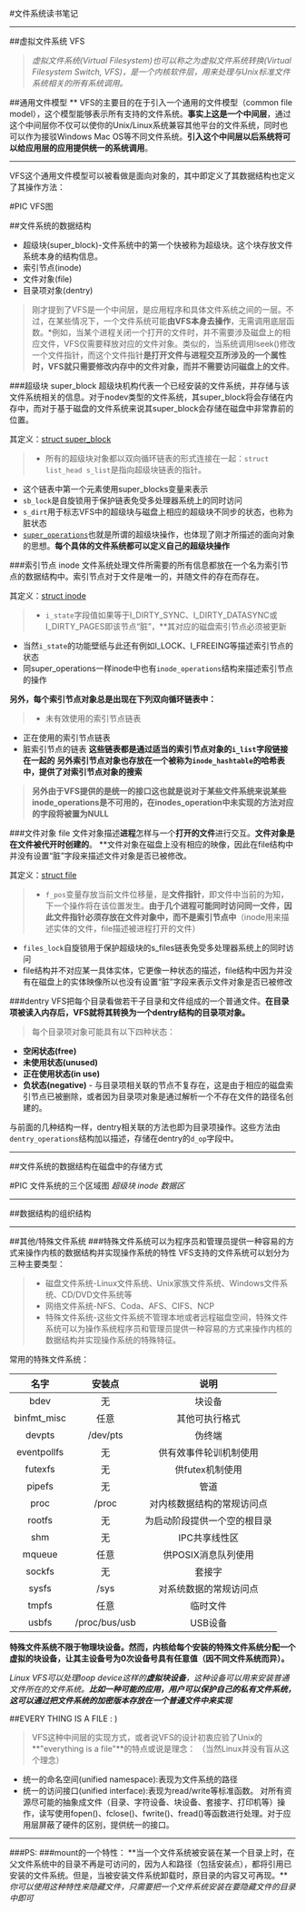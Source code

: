 #文件系统读书笔记


----------

##虚拟文件系统 VFS

>*虚拟文件系统(Virtual Filesystem)也可以称之为虚拟文件系统转换(Virtual Filesystem Switch, VFS)，是一个内核软件层，用来处理与Unix标准文件系统相关的所有系统调用。*

##通用文件模型 **
VFS的主要目的在于引入一个通用的文件模型（common file model），这个模型能够表示所有支持的文件系统。**事实上这是一个中间层**，通过这个中间层你不仅可以使你的Unix/Linux系统兼容其他平台的文件系统，同时也可以作为接驳Windows Mac OS等不同文件系统。**引入这个中间层以后系统将可以给应用层的应用提供统一的系统调用**。


----------


VFS这个通用文件模型可以被看做是面向对象的，其中即定义了其数据结构也定义了其操作方法：

#PIC VFS图



##文件系统的数据结构

* 超级块(super_block)-文件系统中的第一个快被称为超级块。这个块存放文件系统本身的结构信息。
* 索引节点(inode)
* 文件对象(file)
* 目录项对象(dentry)

>刚才提到了VFS是一个中间层，是应用程序和具体文件系统之间的一层。不过，在某些情况下，一个文件系统可能**由VFS本身去操作**，无需调用底层函数。*例如，当某个进程关闭一个打开的文件时，并不需要涉及磁盘上的相应文件，VFS仅需要释放对应的文件对象。类似的，当系统调用lseek()修改一个文件指针，而这个文件指针**是打开文件与进程交互所涉及的一个属性时，VFS就只需要修改内存中的文件对象，而并不需要访问磁盘上的文件**。

###超级块 super_block
超级块机构代表一个已经安装的文件系统，并存储与该文件系统相关的信息。对于nodev类型的文件系统，其super_block将会存储在内存中，而对于基于磁盘的文件系统来说其super_block会存储在磁盘中非常靠前的位置。

其定义：[struct super_block](http://lxr.free-electrons.com/source/include/linux/fs.h#L1200)


>* 所有的超级块对象都以双向循环链表的形式连接在一起：`struct list_head s_list`是指向超级块链表的指针。
* 这个链表中第一个元素使用super_blocks变量来表示
* `sb_lock`是自旋锁用于保护链表免受多处理器系统上的同时访问
* `s_dirt`用于标志VFS中的超级块与磁盘上相应的超级块不同步的状态，也称为脏状态
* [`super_operations`](http://lxr.free-electrons.com/source/include/linux/fs.h#L1563)也就是所谓的超级块操作，也体现了刚才所描述的面向对象的思想。**每个具体的文件系统都可以定义自己的超级块操作**

###索引节点 inode
文件系统处理文件所需要的所有信息都放在一个名为索引节点的数据结构中。索引节点对于文件是唯一的，并随文件的存在而存在。

其定义：[struct inode](http://lxr.free-electrons.com/source/include/linux/fs.h#L527)

>* `i_state`字段值如果等于I_DIRTY_SYNC、I_DIRTY_DATASYNC或I_DIRTY_PAGES即该节点“脏”，**其对应的磁盘索引节点必须被更新
* 当然`i_state`的功能壁纸与此还有例如I_LOCK、I_FREEING等描述索引节点的状态
* 同super_operations一样inode中也有`inode_operations`结构来描述索引节点的操作

**另外，每个索引节点对象总是出现在下列双向循环链表中：**

>* 未有效使用的索引节点链表
* 正在使用的索引节点链表
* 脏索引节点的链表
**这些链表都是通过适当的索引节点对象的`i_list`字段链接在一起的**
**另外索引节点对象也存放在一个被称为`inode_hashtable`的哈希表中，提供了对索引节点对象的搜索**

>**另外由于VFS提供的是统一的接口这也就是说对于某些文件系统来说某些inode_operations是不可用的，在inodes_operation中未实现的方法对应的字段将被置为NULL**

###文件对象 file
文件对象描述**进程**怎样与一个**打开的文件**进行交互。**文件对象是在文件被代开时创建的**。
**文件对象在磁盘上没有相应的映像，因此在file结构中并没有设置“脏”字段来描述文件对象是否已被修改。

其定义：[struct file](http://lxr.free-electrons.com/source/include/linux/fs.h#L772)

>* `f_pos`变量存放当前文件位移量，是**文件指针**，即文件中当前的为知，下一个操作将在该位置发生。**由于几个进程可能同时访问同一文件，因此文件指针必须存放在文件对象中，而不是索引节点中**（inode用来描述实体的文件，file描述被进程打开的文件）
* `files_lock`自旋锁用于保护超级块的s_files链表免受多处理器系统上的同时访问
* file结构并不对应某一具体实体，它更像一种状态的描述，file结构中因为并没有在磁盘上的实体映像所以也没有设置“脏”字段来表示文件对象是否已被修改

###dentry
VFS把每个目录看做若干子目录和文件组成的一个普通文件。**在目录项被读入内存后，VFS就将其转换为一个dentry结构的目录项对象。**

>每个目录项对象可能具有以下四种状态：
* **空闲状态(free)**
* **未使用状态(unused)**
* **正在使用状态(in use)**
* **负状态(negative)** - 与目录项相关联的节点不复存在，这是由于相应的磁盘索引节点已被删除，或者因为目录项对象是通过解析一个不存在文件的路径名创建的。

与前面的几种结构一样，dentry相关联的方法也即为目录项操作。这些方法由`dentry_operations`结构加以描述，存储在dentry的`d_op`字段中。

----------


##文件系统的数据结构在磁盘中的存储方式

#PIC 文件系统的三个区域图 *超级块 inode 数据区*


----------


##数据结构的组织结构


----------


##其他/特殊文件系统
###特殊文件系统可以为程序员和管理员提供一种容易的方式来操作内核的数据结构并实现操作系统的特性
VFS支持的文件系统可以划分为三种主要类型：

>* 磁盘文件系统-Linux文件系统、Unix家族文件系统、Windows文件系统、CD/DVD文件系统等
>* 网络文件系统-NFS、Coda、AFS、CIFS、NCP
>* 特殊文件系统-这些文件系统不管理本地或者远程磁盘空间，特殊文件系统可以为操作系统程序员和管理员提供一种容易的方式来操作内核的数据结构并实现操作系统的特殊特征。

常用的特殊文件系统：

|名字   |安装点 |说明   |
|:-----:|:-----:|:-----:|
|bdev   |无     |块设备 |
|binfmt_misc|任意|其他可执行格式|
|devpts |/dev/pts|伪终端|
|eventpollfs|无 |供有效事件轮训机制使用|
|futexfs|无     |供futex机制使用|
|pipefs |无     |管道   |
|proc   |/proc  |对内核数据结构的常规访问点|
|rootfs |无     |为启动阶段提供一个空的根目录|
|shm    |无     |IPC共享线性区|
|mqueue |任意   |供POSIX消息队列使用|
|sockfs |无     |套接字 |
|sysfs  |/sys   |对系统数据的常规访问点|
|tmpfs  |任意   |临时文件|
|usbfs  |/proc/bus/usb|USB设备|

**特殊文件系统不限于物理块设备。然而，内核给每个安装的特殊文件系统分配一个虚拟的块设备，让其主设备号为0次设备号具有任意值（因不同文件系统而异）。**

*Linux VFS可以处理loop device这样的**虚拟块设备**，这种设备可以用来安装普通文件所在的文件系统。**比如一种可能的应用，用户可以保护自己的私有文件系统，这可以通过把文件系统的加密版本存放在一个普通文件中来实现***

##EVERY THING IS A FILE  : )

>VFS这种中间层的实现方式，或者说VFS的设计初衷应验了Unix的**"everything is a file"**的特点或说是理念：
（当然Linux并没有盲从这个理念）
* 统一的命名空间(unified namespace):表现为文件系统的路径
* 统一的访问接口(unified interface):表现为read/write等标准函数。
对所有资源尽可能的抽象成文件（目录、字符设备、块设备、套接字、打印机等）操作，读写使用fopen()、fclose()、fwrite()、fread()等函数进行处理。对于应用层屏蔽了硬件的区别，提供统一的接口。

----------


###PS:
###mount的一个特性：
**当一个文件系统被安装在某一个目录上时，在父文件系统中的目录不再是可访问的，因为人和路径（包括安装点），都将引用已安装的文件系统。但是，当被安装文件系统卸载时，原目录的内容又可再现。***你可以使用这种特性来隐藏文件，只需要把一个文件系统安装在要隐藏文件的目录中即可*
